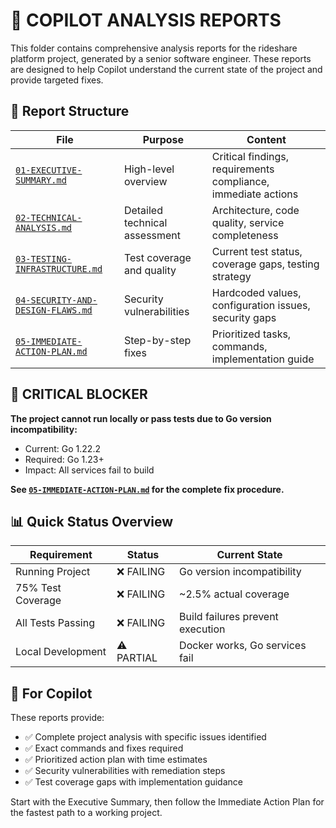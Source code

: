 # 🎯 COPILOT ANALYSIS REPORTS

This folder contains comprehensive analysis reports for the rideshare platform project, generated by a senior software engineer. These reports are designed to help Copilot understand the current state of the project and provide targeted fixes.

## 📁 Report Structure

| File | Purpose | Content |
|------|---------|---------|
| [`01-EXECUTIVE-SUMMARY.md`](./01-EXECUTIVE-SUMMARY.md) | High-level overview | Critical findings, requirements compliance, immediate actions |
| [`02-TECHNICAL-ANALYSIS.md`](./02-TECHNICAL-ANALYSIS.md) | Detailed technical assessment | Architecture, code quality, service completeness |
| [`03-TESTING-INFRASTRUCTURE.md`](./03-TESTING-INFRASTRUCTURE.md) | Test coverage and quality | Current test status, coverage gaps, testing strategy |
| [`04-SECURITY-AND-DESIGN-FLAWS.md`](./04-SECURITY-AND-DESIGN-FLAWS.md) | Security vulnerabilities | Hardcoded values, configuration issues, security gaps |
| [`05-IMMEDIATE-ACTION-PLAN.md`](./05-IMMEDIATE-ACTION-PLAN.md) | Step-by-step fixes | Prioritized tasks, commands, implementation guide |

## 🚨 CRITICAL BLOCKER

**The project cannot run locally or pass tests due to Go version incompatibility:**
- Current: Go 1.22.2
- Required: Go 1.23+
- Impact: All services fail to build

**See [`05-IMMEDIATE-ACTION-PLAN.md`](./05-IMMEDIATE-ACTION-PLAN.md) for the complete fix procedure.**

## 📊 Quick Status Overview

| Requirement | Status | Current State |
|-------------|--------|---------------|
| Running Project | ❌ FAILING | Go version incompatibility |
| 75% Test Coverage | ❌ FAILING | ~2.5% actual coverage |
| All Tests Passing | ❌ FAILING | Build failures prevent execution |
| Local Development | ⚠️ PARTIAL | Docker works, Go services fail |

## 🎯 For Copilot

These reports provide:
- ✅ Complete project analysis with specific issues identified
- ✅ Exact commands and fixes required
- ✅ Prioritized action plan with time estimates
- ✅ Security vulnerabilities with remediation steps
- ✅ Test coverage gaps with implementation guidance

Start with the Executive Summary, then follow the Immediate Action Plan for the fastest path to a working project.